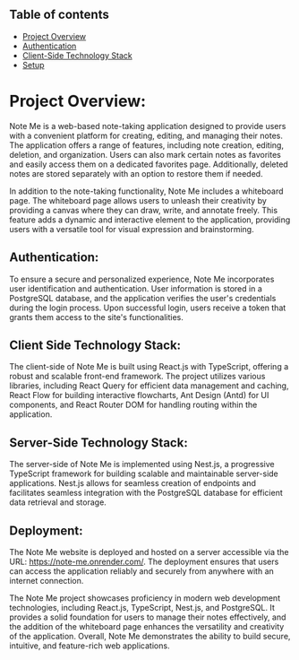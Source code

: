 ## Table of contents
* [Project Overview](#project-overview)
* [Authentication](#authentication)
* [Client-Side Technology Stack](#client-side-technology-stack)
* [Setup](#authentication)


# Project Overview:
Note Me is a web-based note-taking application designed to provide users with a convenient platform for creating, editing, and managing their notes. The application offers a range of features, including note creation, editing, deletion, and organization. Users can also mark certain notes as favorites and easily access them on a dedicated favorites page. Additionally, deleted notes are stored separately with an option to restore them if needed.

In addition to the note-taking functionality, Note Me includes a whiteboard page. The whiteboard page allows users to unleash their creativity by providing a canvas where they can draw, write, and annotate freely. This feature adds a dynamic and interactive element to the application, providing users with a versatile tool for visual expression and brainstorming.

## Authentication:
To ensure a secure and personalized experience, Note Me incorporates user identification and authentication. User information is stored in a PostgreSQL database, and the application verifies the user's credentials during the login process. Upon successful login, users receive a token that grants them access to the site's functionalities.

## Client Side Technology Stack:
The client-side of Note Me is built using React.js with TypeScript, offering a robust and scalable front-end framework. The project utilizes various libraries, including React Query for efficient data management and caching, React Flow for building interactive flowcharts, Ant Design (Antd) for UI components, and React Router DOM for handling routing within the application.

## Server-Side Technology Stack:
The server-side of Note Me is implemented using Nest.js, a progressive TypeScript framework for building scalable and maintainable server-side applications. Nest.js allows for seamless creation of endpoints and facilitates seamless integration with the PostgreSQL database for efficient data retrieval and storage.

## Deployment:
The Note Me website is deployed and hosted on a server accessible via the URL: https://note-me.onrender.com/. The deployment ensures that users can access the application reliably and securely from anywhere with an internet connection.

The Note Me project showcases proficiency in modern web development technologies, including React.js, TypeScript, Nest.js, and PostgreSQL. It provides a solid foundation for users to manage their notes effectively, and the addition of the whiteboard page enhances the versatility and creativity of the application. Overall, Note Me demonstrates the ability to build secure, intuitive, and feature-rich web applications.
